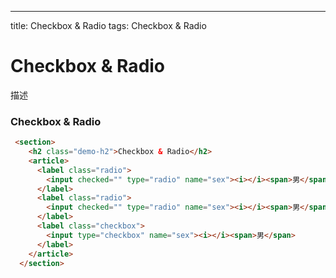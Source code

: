 ---
title: Checkbox & Radio
tags: Checkbox & Radio

# Checkbox & Radio

描述

### Checkbox & Radio

``` html
 <section>
    <h2 class="demo-h2">Checkbox & Radio</h2>
    <article>
      <label class="radio">
        <input checked="" type="radio" name="sex"><i></i><span>男</span>
      </label>
      <label class="radio">
        <input checked="" type="radio" name="sex"><i></i><span>男</span>
      </label>
      <label class="checkbox">
        <input type="checkbox" name="sex"><i></i><span>男</span>
      </label>
    </article>
  </section>
```

